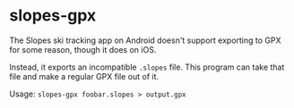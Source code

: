 slopes-gpx
==========

The Slopes ski tracking app on Android doesn't support exporting to GPX for
some reason, though it does on iOS.

Instead, it exports an incompatible `.slopes` file. This program can take that
file and make a regular GPX file out of it.

Usage: `slopes-gpx foobar.slopes > output.gpx`
